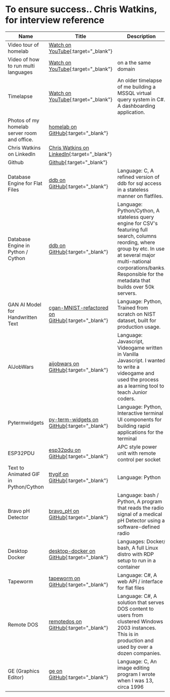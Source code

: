 # To ensure success.. Chris Watkins, for interview reference
| Name                                  | Title                                                    | Description                                                                                                        |
|---------------------------------------|----------------------------------------------------------|--------------------------------------------------------------------------------------------------------------------|
| Video tour of homelab                | [Watch on YouTube](https://www.youtube.com/watch?v=JJKnIDl8ob0){:target="_blank"} |                                                                                                                    |
| Video of how to run multi languages  | [Watch on YouTube](https://www.youtube.com/watch?v=tTli8XvmKPs){:target="_blank"} | on a the same domain                                                                                               |
| Timelapse                             | [Watch on YouTube](https://www.youtube.com/watch?v=gtIbHOxGvK4){:target="_blank"} | An older timelapse of me building a MSSQL virtual query system in C#. A dashboarding application.                |
| Photos of my homelab server room and office. | [homelab on GitHub](https://github.com/chris17453/homelab){:target="_blank"} |                                                                                                                    |
| Chris Watkins on LinkedIn            | [Chris Watkins on LinkedIn](https://www.linkedin.com/in/chris17453/){:target="_blank"} |                                                                                                                    |
| Github                                | [Github](https://github.com/chris17453){:target="_blank"} |                                                                                                                    |
| Database Engine for Flat Files       | [ddb on GitHub](https://github.com/watkinslabs/ddb){:target="_blank"} | Language: C, A refined version of ddb for sql access in a stateless manner on flatfiles.                           |
| Database Engine in Python / Cython   | [ddb on GitHub](https://github.com/chris17453/ddb){:target="_blank"} | Language: Python/Cython, A stateless query engine for CSV's featuring full search, columns reording, where group by etc. In use at several major multi-national corporations/banks. Responsible for the metadata that builds over 50k servers. |
| GAN AI Model for Handwritten Text    | [cgan-MNIST-refactored on GitHub](https://github.com/chris17453/cgan-MNIST-refactored.git){:target="_blank"} | Language: Python, Trained from scratch on NIST dataset, built for production usage.                                 |
| AIJobWars                             | [aijobwars on GitHub](https://github.com/chris17453/aijobwars){:target="_blank"} | Language: Javascript, Videogame written in Vanilla Javascript. I wanted to write a videogame and used the process as a learning tool to teach Junior coders. |
| Pytermwidgets                         | [py-term-widgets on GitHub](https://github.com/chris17453/py-term-widgets){:target="_blank"} | Language: Python, Interactive terminal UI components for building rapid applications for the terminal             |
| ESP32PDU                              | [esp32pdu on GitHub](https://github.com/chris17453/esp32pdu){:target="_blank"} | APC style power unit with remote control per socket                                                               |
| Text to Animated GIF in Python/Cython | [ttygif on GitHub](https://github.com/chris17453/ttygif){:target="_blank"} | Language: Python                                                                                                   |
| Bravo pH Detector                     | [bravo_pH on GitHub](https://github.com/chris17453/bravo_pH){:target="_blank"} | Language: bash / Python, A program that reads the radio signal of a medical pH Detector using a software-defined radio |
| Desktop Docker                        | [desktop-docker on GitHub](https://github.com/chris17453/desktop-docker){:target="_blank"} | Languages: Docker/ bash, A full Linux distro with RDP setup to run in a container                                |
| Tapeworm                              | [tapeworm on GitHub](https://github.com/chris17453/tapeworm){:target="_blank"} | Language: C#, A web API / interface for flat files                                                               |
| Remote DOS                            | [remotedos on GitHub](https://github.com/chris17453/remotedos){:target="_blank"} | Language: C#, A solution that serves DOS content to users from clustered Windows 2003 instances. This is in production and used by over a dozen companies. |
| GE (Graphics Editor)                  | [ge on GitHub](https://github.com/chris17453/ge){:target="_blank"} | Language: C, An image editing program I wrote when I was 13, circa 1996                                            |
